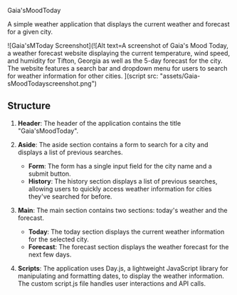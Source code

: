Gaia'sMoodToday

A simple weather application that displays the current weather and forecast for a given city.

![Gaia'sMToday Screenshot](![Alt text=A screenshot of Gaia's Mood Today, a weather forecast website displaying the current temperature, wind speed, and humidity for Tifton, Georgia as well as the 5-day forecast for the city. The website features a search bar and dropdown menu for users to search for weather information for other cities. ](script src: "assets/Gaia-sMoodTodayscreenshot.png")

## Structure

1. **Header**: The header of the application contains the title "Gaia'sMoodToday".

2. **Aside**: The aside section contains a form to search for a city and displays a list of previous searches.
   - **Form**: The form has a single input field for the city name and a submit button.
   - **History**: The history section displays a list of previous searches, allowing users to quickly access weather information for cities they've searched for before.

3. **Main**: The main section contains two sections: today's weather and the forecast.
   - **Today**: The today section displays the current weather information for the selected city.
   - **Forecast**: The forecast section displays the weather forecast for the next few days.

4. **Scripts**: The application uses Day.js, a lightweight JavaScript library for manipulating and formatting dates, to display the weather information. The custom script.js file handles user interactions and API calls.